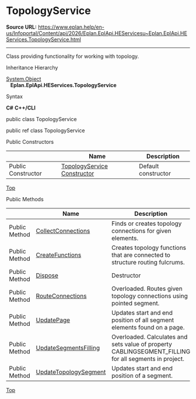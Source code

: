# TopologyService

**Source URL:** https://www.eplan.help/en-us/Infoportal/Content/api/2026/Eplan.EplApi.HEServicesu~Eplan.EplApi.HEServices.TopologyService.html

---

Class providing functionality for working with topology.

Inheritance Hierarchy

[System.Object](#)  
   **Eplan.EplApi.HEServices.TopologyService**

Syntax

**C#**
**C++/CLI**


public class TopologyService

public ref class TopologyService

Public Constructors

|  | Name | Description |
| --- | --- | --- |
| Public Constructor | [TopologyService Constructor](Eplan.EplApi.HEServicesu~Eplan.EplApi.HEServices.TopologyService~_ctor.html) | Default constructor |

[Top](#top)

Public Methods

|  | Name | Description |
| --- | --- | --- |
| Public Method | [CollectConnections](Eplan.EplApi.HEServicesu~Eplan.EplApi.HEServices.TopologyService~CollectConnections.html) | Finds or creates topology connections for given elements. |
| Public Method | [CreateFunctions](Eplan.EplApi.HEServicesu~Eplan.EplApi.HEServices.TopologyService~CreateFunctions.html) | Creates topology functions that are connected to structure routing fulcrums. |
| Public Method | [Dispose](Eplan.EplApi.HEServicesu~Eplan.EplApi.HEServices.TopologyService~Dispose().html) | Destructor |
| Public Method | [RouteConnections](Eplan.EplApi.HEServicesu~Eplan.EplApi.HEServices.TopologyService~RouteConnections.html) | Overloaded. Routes given topology connections using pointed segment. |
| Public Method | [UpdatePage](Eplan.EplApi.HEServicesu~Eplan.EplApi.HEServices.TopologyService~UpdatePage.html) | Updates start and end position of all segment elements found on a page. |
| Public Method | [UpdateSegmentsFilling](Eplan.EplApi.HEServicesu~Eplan.EplApi.HEServices.TopologyService~UpdateSegmentsFilling.html) | Overloaded. Calculates and sets value of property CABLINGSEGMENT\_FILLING for all segments in project. |
| Public Method | [UpdateTopologySegment](Eplan.EplApi.HEServicesu~Eplan.EplApi.HEServices.TopologyService~UpdateTopologySegment.html) | Updates start and end position of a segment. |

[Top](#top)

